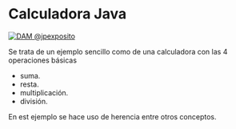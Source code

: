# Calculadora Java
<a href="http://jpexposito.com"><img src="https://github.com/jpexposito/docencia/blob/master/img/calculadora.png?raw=true" title="Docencia @jpexposito" alt="DAM @jpexposito"></a>

Se trata de un ejemplo sencillo como  de una calculadora con las 4 operaciones básicas
* suma.
* resta.
* multiplicación.
* división.
 
En est ejemplo se hace uso de herencia entre otros conceptos.